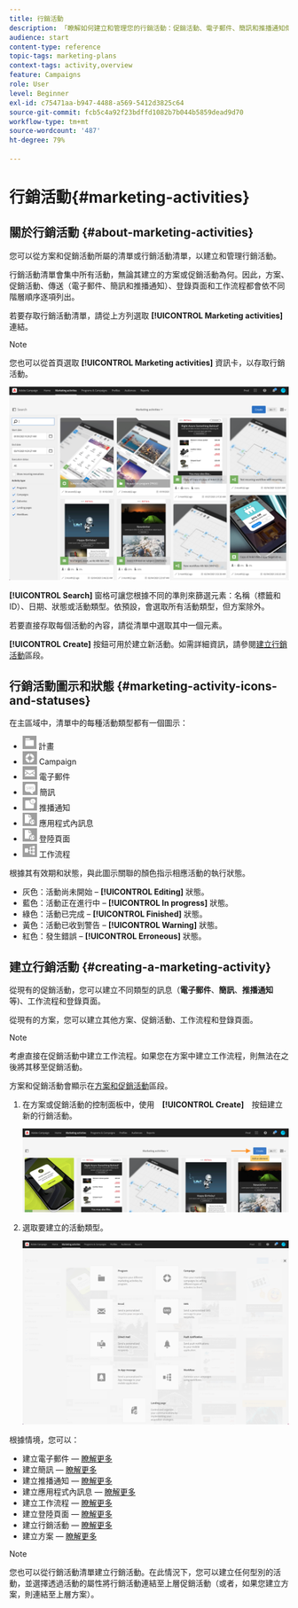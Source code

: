 ```yaml
---
title: 行銷活動
description: 「瞭解如何建立和管理您的行銷活動：促銷活動、電子郵件、簡訊和推播通知傳送、登錄頁面、工作流程。您可以輕鬆設計新活動、編輯現有活動，並查詢其狀態和有效性。」
audience: start
content-type: reference
topic-tags: marketing-plans
context-tags: activity,overview
feature: Campaigns
role: User
level: Beginner
exl-id: c75471aa-b947-4488-a569-5412d3825c64
source-git-commit: fcb5c4a92f23bdffd1082b7b044b5859dead9d70
workflow-type: tm+mt
source-wordcount: '487'
ht-degree: 79%

---
```


# 行銷活動{#marketing-activities}

## 關於行銷活動 {#about-marketing-activities}

您可以從方案和促銷活動所屬的清單或行銷活動清單，以建立和管理行銷活動。

行銷活動清單會集中所有活動，無論其建立的方案或促銷活動為何。因此，方案、促銷活動、傳送（電子郵件、簡訊和推播通知）、登錄頁面和工作流程都會依不同階層順序逐項列出。

若要存取行銷活動清單，請從上方列選取 **[!UICONTROL Marketing activities]** 連結。

>[!NOTE]
>
>您也可以從首頁選取 **[!UICONTROL Marketing activities]** 資訊卡，以存取行銷活動。

![](assets/marketing_activities.png)

**[!UICONTROL Search]** 窗格可讓您根據不同的準則來篩選元素：名稱（標籤和 ID）、日期、狀態或活動類型。依預設，會選取所有活動類型，但方案除外。

若要直接存取每個活動的內容，請從清單中選取其中一個元素。

**[!UICONTROL Create]** 按鈕可用於建立新活動。如需詳細資訊，請參閱[建立行銷活動](#creating-a-marketing-activity)區段。

## 行銷活動圖示和狀態 {#marketing-activity-icons-and-statuses}

在主區域中，清單中的每種活動類型都有一個圖示：

* ![](assets/marketing_program_icon.png) 計畫
* ![](assets/marketing_campaign_icon.png) Campaign
* ![](assets/marketing_email_icon.png) 電子郵件
* ![](assets/marketing_sms_icon.png) 簡訊
* ![](assets/marketing_push_icon.png) 推播通知
* ![](assets/marketing_lp_icon.png) 應用程式內訊息
* ![](assets/marketing_lp_icon.png) 登陸頁面
* ![](assets/marketing_workflow_icon.png) 工作流程

根據其有效期和狀態，與此圖示關聯的顏色指示相應活動的執行狀態。

* 灰色：活動尚未開始 – **[!UICONTROL Editing]** 狀態。
* 藍色：活動正在進行中 – **[!UICONTROL In progress]** 狀態。
* 綠色：活動已完成 – **[!UICONTROL Finished]** 狀態。
* 黃色：活動已收到警告 – **[!UICONTROL Warning]** 狀態。
* 紅色：發生錯誤 – **[!UICONTROL Erroneous]** 狀態。

## 建立行銷活動 {#creating-a-marketing-activity}

從現有的促銷活動，您可以建立不同類型的訊息（**電子郵件**、**簡訊**、**推播通知**&#x200B;等)、工作流程和登錄頁面。

從現有的方案，您可以建立其他方案、促銷活動、工作流程和登錄頁面。

>[!NOTE]
>
>考慮直接在促銷活動中建立工作流程。如果您在方案中建立工作流程，則無法在之後將其移至促銷活動。

方案和促銷活動會顯示在[方案和促銷活動](../../start/using/programs-and-campaigns.md)區段。

1. 在方案或促銷活動的控制面板中，使用　**[!UICONTROL Create]**　按鈕建立新的行銷活動。

   ![](assets/marketing_activiy_creation_1.png)

1. 選取要建立的活動類型。

   ![](assets/marketing_activiy_creation_2.png)

根據情境，您可以：

* 建立電子郵件 —  [瞭解更多](../../channels/using/creating-an-email.md)
* 建立簡訊 —  [瞭解更多](../../channels/using/creating-an-sms-message.md)
* 建立推播通知 —  [瞭解更多](../../channels/using/preparing-and-sending-a-push-notification.md)
* 建立應用程式內訊息 —  [瞭解更多](../../channels/using/about-in-app-messaging.md)
* 建立工作流程 —  [瞭解更多](../../automating/using/building-a-workflow.md#creating-a-workflow)
* 建立登陸頁面 —  [瞭解更多](../../channels/using/getting-started-with-landing-pages.md)
* 建立行銷活動 —  [瞭解更多](../../start/using/programs-and-campaigns.md#creating-a-campaign)
* 建立方案 —  [瞭解更多](../../start/using/programs-and-campaigns.md#creating-a-program)

>[!NOTE]
>
>您也可以從行銷活動清單建立行銷活動。在此情況下，您可以建立任何型別的活動，並選擇透過活動的屬性將行銷活動連結至上層促銷活動（或者，如果您建立方案，則連結至上層方案）。
